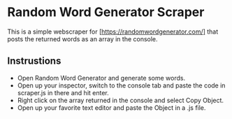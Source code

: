 # Random Word Generator Scraper

This is a simple webscraper for [https://randomwordgenerator.com/] that posts the returned words as an array in the console.

## Instrustions

- Open Random Word Generator and generate some words.
- Open up your inspector, switch to the console tab and paste the code in scraper.js in there and hit enter.
- Right click on the array returned in the console and select Copy Object.
- Open up your favorite text editor and paste the Object in a .js file.